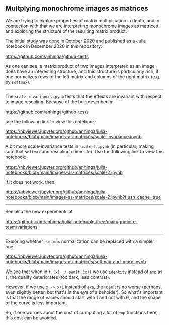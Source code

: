 ## Multplying monochrome images as matrices

We are trying to explore properties of matrix multiplication in depth, 
and in connection with that we are interpreting monochrome images
as matrices and exploring the structure of the resulting matrix product.

The initial study was done in October 2020 and published as a Julia notebook
in December 2020 in this repository:

https://github.com/anhinga/github-tests

As one can see, a matrix product of two images interpreted as an image does
have an interesting structure, and this structure is particularly rich,
if one normalizes rows of the left matrix and columns of the right matrix
(e.g. by `softmax`).

---

The `scale-invariance.ipynb` tests that the effects are invariant with
respect to image rescaling. Because of the bug described in

https://github.com/anhinga/github-tests

use the following link to view this notebook:

https://nbviewer.jupyter.org/github/anhinga/julia-notebooks/blob/main/images-as-matrices/scale-invariance.ipynb

A bit more scale-invariance tests in `scale-2.ipynb` (in particular, making sure that
`softmax` and rescaling commute). Use the following link to view this notebook:

https://nbviewer.jupyter.org/github/anhinga/julia-notebooks/blob/main/images-as-matrices/scale-2.ipynb

if it does not work, then:

https://nbviewer.jupyter.org/github/anhinga/julia-notebooks/blob/main/images-as-matrices/scale-2.ipynb?flush_cache=true

---

See also the new experiments at

https://github.com/anhinga/julia-notebooks/tree/main/grimoire-team/variations

---

Exploring whether `softmax` normalization can be replaced with a simpler one:

https://nbviewer.jupyter.org/github/anhinga/julia-notebooks/blob/main/images-as-matrices/softmax-and-more.ipynb

We see that when in `f.(x) ./ sum(f.(x))` we use `identity` instead of `exp` as `f`, the quality deteriorates
(too dark, less contrast). 

However, if we use `x -> x+1` instead of `exp`, the result is no worse
(perhaps, even slightly better, but that's in the eye of a beholder). So what's important is that
the range of values should start with 1 and not with 0, and the shape of the curve is less important.

So, if one worries about the cost of computing a lot of `exp` functions here,
this cost can be avoided.
